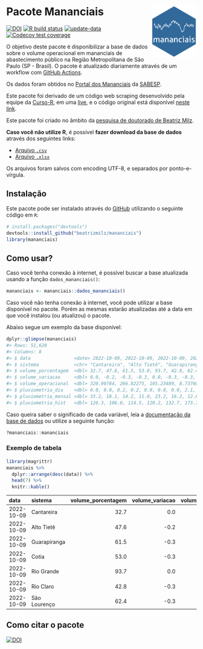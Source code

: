 
<!-- README.md is generated from README.Rmd. Please edit that file -->

# Pacote Mananciais <img src="man/figures/hexlogo.png" align="right" width = "120px"/>

<!-- badges: start -->

[![DOI](https://zenodo.org/badge/DOI/10.5281/zenodo.4733056.svg)](https://doi.org/10.5281/zenodo.4733056)
[![R build
status](https://github.com/beatrizmilz/mananciais/workflows/R-CMD-check/badge.svg)](https://github.com/beatrizmilz/mananciais/actions)
[![update-data](https://github.com/beatrizmilz/mananciais/actions/workflows/2-update_data.yaml/badge.svg)](https://github.com/beatrizmilz/mananciais/actions/workflows/2-update_data.yaml)
[![Codecov test
coverage](https://codecov.io/gh/beatrizmilz/mananciais/branch/master/graph/badge.svg)](https://codecov.io/gh/beatrizmilz/mananciais?branch=master)
<!-- badges: end -->

O objetivo deste pacote é disponibilizar a base de dados sobre o volume
operacional em mananciais de abastecimento público na Região
Metropolitana de São Paulo (SP - Brasil). O pacote é atualizado
diariamente através de um workflow com [GitHub
Actions](https://github.com/beatrizmilz/mananciais/actions).

Os dados foram obtidos no [Portal dos
Mananciais](http://mananciais.sabesp.com.br/Situacao) da
[SABESP](http://site.sabesp.com.br/site/Default.aspx).

Este pacote foi derivado de um código web scraping desenvolvido pela
equipe da [Curso-R](https://www.curso-r.com/), em uma
[live](https://youtu.be/jvZIxrMmOcQ), e o código original está
disponível [neste
link](https://github.com/curso-r/lives/blob/master/drafts/20200730_scraper_sabesp.R).

Este pacote foi criado no âmbito da [pesquisa de doutorado de Beatriz
Milz](https://beatrizmilz.github.io/tese/).

**Caso você não utilize R**, é possível **fazer download da base de
dados** através dos seguintes links:

-   [Arquivo
    `.csv`](https://github.com/beatrizmilz/mananciais/raw/master/inst/extdata/mananciais.csv)
-   [Arquivo
    `.xlsx`](https://github.com/beatrizmilz/mananciais/blob/master/inst/extdata/mananciais.xlsx?raw=true)

Os arquivos foram salvos com encoding UTF-8, e separados por
ponto-e-vírgula.

## Instalação

Este pacote pode ser instalado através do [GitHub](https://github.com/)
utilizando o seguinte código em `R`:

``` r
# install.packages("devtools")
devtools::install_github("beatrizmilz/mananciais")
library(mananciais)
```

## Como usar?

Caso você tenha conexão à internet, é possível buscar a base atualizada
usando a função `dados_mananciais()`:

``` r
mananciais <- mananciais::dados_mananciais() 
```

Caso você não tenha conexão à internet, você pode utilizar a base
disponível no pacote. Porém as mesmas estarão atualizadas até a data em
que você instalou (ou atualizou) o pacote.

Abaixo segue um exemplo da base disponível:

``` r
dplyr::glimpse(mananciais)
#> Rows: 51,620
#> Columns: 8
#> $ data                <date> 2022-10-09, 2022-10-09, 2022-10-09, 2022-10-09, 2…
#> $ sistema             <chr> "Cantareira", "Alto Tietê", "Guarapiranga", "Cotia…
#> $ volume_porcentagem  <dbl> 32.7, 47.6, 61.5, 53.0, 93.7, 42.8, 62.4, 32.7, 47…
#> $ volume_variacao     <dbl> 0.0, -0.2, -0.3, -0.3, 0.0, -0.3, -0.3, 0.0, 0.0, …
#> $ volume_operacional  <dbl> 320.90784, 266.82275, 105.23489, 8.73760, 105.0749…
#> $ pluviometria_dia    <dbl> 0.0, 0.0, 0.2, 0.2, 0.0, 0.0, 0.0, 2.1, 0.2, 0.0, …
#> $ pluviometria_mensal <dbl> 33.2, 18.1, 14.2, 11.0, 23.2, 16.2, 12.6, 33.2, 18…
#> $ pluviometria_hist   <dbl> 126.3, 106.0, 114.5, 120.2, 132.7, 173.7, 141.2, 1…
```

Caso queira saber o significado de cada variável, leia a [documentação
da base de
dados](https://beatrizmilz.github.io/mananciais/reference/mananciais.html)
ou utilize a seguinte função:

``` r
?mananciais::mananciais
```

### Exemplo de tabela

``` r
library(magrittr)
mananciais %>% 
  dplyr::arrange(desc(data)) %>% 
  head(7) %>%
  knitr::kable()
```

| data       | sistema      | volume_porcentagem | volume_variacao | volume_operacional | pluviometria_dia | pluviometria_mensal | pluviometria_hist |
|:-----------|:-------------|-------------------:|----------------:|-------------------:|-----------------:|--------------------:|------------------:|
| 2022-10-09 | Cantareira   |               32.7 |             0.0 |          320.90784 |              0.0 |                33.2 |             126.3 |
| 2022-10-09 | Alto Tietê   |               47.6 |            -0.2 |          266.82275 |              0.0 |                18.1 |             106.0 |
| 2022-10-09 | Guarapiranga |               61.5 |            -0.3 |          105.23489 |              0.2 |                14.2 |             114.5 |
| 2022-10-09 | Cotia        |               53.0 |            -0.3 |            8.73760 |              0.2 |                11.0 |             120.2 |
| 2022-10-09 | Rio Grande   |               93.7 |             0.0 |          105.07494 |              0.0 |                23.2 |             132.7 |
| 2022-10-09 | Rio Claro    |               42.8 |            -0.3 |            5.85525 |              0.0 |                16.2 |             173.7 |
| 2022-10-09 | São Lourenço |               62.4 |            -0.3 |           55.38962 |              0.0 |                12.6 |             141.2 |

## Como citar o pacote

[![DOI](https://zenodo.org/badge/DOI/10.5281/zenodo.4733056.svg)](https://doi.org/10.5281/zenodo.4733056)
